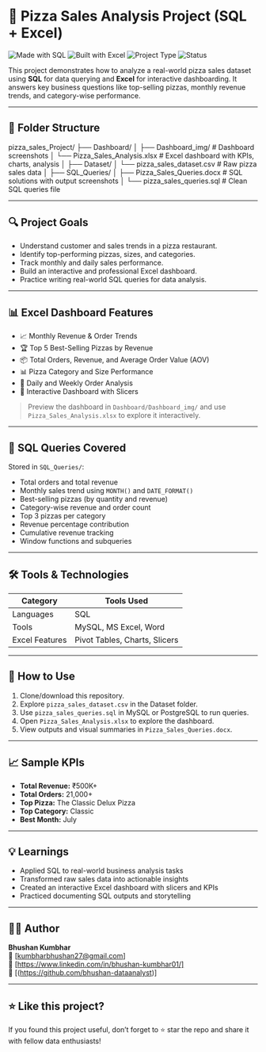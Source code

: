 # 🍕 Pizza Sales Analysis Project (SQL + Excel)

![Made with SQL](https://img.shields.io/badge/Made%20with-SQL-blue?logo=MySQL)
![Built with Excel](https://img.shields.io/badge/Built%20with-Excel-green?logo=microsoft-excel)
![Project Type](https://img.shields.io/badge/Project-Data%20Analysis-orange)
![Status](https://img.shields.io/badge/Status-Completed-brightgreen)

This project demonstrates how to analyze a real-world pizza sales dataset using **SQL** for data querying and **Excel** for interactive dashboarding. It answers key business questions like top-selling pizzas, monthly revenue trends, and category-wise performance.

---

## 📁 Folder Structure
pizza_sales_Project/
├── Dashboard/
│ ├── Dashboard_img/ # Dashboard screenshots
│ └── Pizza_Sales_Analysis.xlsx # Excel dashboard with KPIs, charts, analysis
│
├── Dataset/
│ └── pizza_sales_dataset.csv # Raw pizza sales data
│
├── SQL_Queries/
│ ├── Pizza_Sales_Queries.docx # SQL solutions with output screenshots
│ └── pizza_sales_queries.sql # Clean SQL queries file


---

## 🔍 Project Goals

- Understand customer and sales trends in a pizza restaurant.
- Identify top-performing pizzas, sizes, and categories.
- Track monthly and daily sales performance.
- Build an interactive and professional Excel dashboard.
- Practice writing real-world SQL queries for data analysis.

---

## 📊 Excel Dashboard Features

- 📈 Monthly Revenue & Order Trends
- 🏆 Top 5 Best-Selling Pizzas by Revenue
- 📦 Total Orders, Revenue, and Average Order Value (AOV)
- 📊 Pizza Category and Size Performance
- 📅 Daily and Weekly Order Analysis
- 🧩 Interactive Dashboard with Slicers

> Preview the dashboard in `Dashboard/Dashboard_img/` and use `Pizza_Sales_Analysis.xlsx` to explore it interactively.

---

## 🧠 SQL Queries Covered

Stored in `SQL_Queries/`:
- Total orders and total revenue
- Monthly sales trend using `MONTH()` and `DATE_FORMAT()`
- Best-selling pizzas (by quantity and revenue)
- Category-wise revenue and order count
- Top 3 pizzas per category
- Revenue percentage contribution
- Cumulative revenue tracking
- Window functions and subqueries

---

## 🛠️ Tools & Technologies

| Category        | Tools Used                     |
|-----------------|-------------------------------|
| Languages       | SQL                            |
| Tools           | MySQL, MS Excel, Word          |
| Excel Features  | Pivot Tables, Charts, Slicers  |

---

## 📌 How to Use

1. Clone/download this repository.
2. Explore `pizza_sales_dataset.csv` in the Dataset folder.
3. Use `pizza_sales_queries.sql` in MySQL or PostgreSQL to run queries.
4. Open `Pizza_Sales_Analysis.xlsx` to explore the dashboard.
5. View outputs and visual summaries in `Pizza_Sales_Queries.docx`.

---

## 📈 Sample KPIs

- **Total Revenue:** ₹500K+  
- **Total Orders:** 21,000+  
- **Top Pizza:** The Classic Delux Pizza 
- **Top Category:** Classic  
- **Best Month:** July

---

## 💡 Learnings

- Applied SQL to real-world business analysis tasks
- Transformed raw sales data into actionable insights
- Created an interactive Excel dashboard with slicers and KPIs
- Practiced documenting SQL outputs and storytelling

---

## 🙋‍♂️ Author

**Bhushan Kumbhar**  
📧 [kumbharbhushan27@gmail.com]  
🔗 [https://www.linkedin.com/in/bhushan-kumbhar01/]  
🐙 [(https://github.com/bhushan-dataanalyst)]

---

## ⭐ Like this project?

If you found this project useful, don’t forget to ⭐ star the repo and share it with fellow data enthusiasts!




